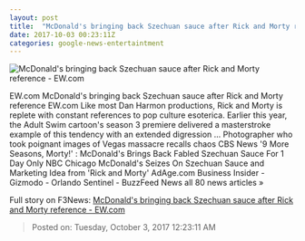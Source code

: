 ```yaml
---
layout: post
title:  "McDonald's bringing back Szechuan sauce after Rick and Morty reference - EW.com"
date: 2017-10-03 00:23:11Z
categories: google-news-entertaintment
---
```


![McDonald's bringing back Szechuan sauce after Rick and Morty reference - EW.com](http://ewedit.files.wordpress.com/2017/07/wubalubadubdub-various.jpg?crop=0px%2C16px%2C2700px%2C1418px&resize=1200%2C630)

EW.com McDonald's bringing back Szechuan sauce after Rick and Morty reference EW.com Like most Dan Harmon productions, Rick and Morty is replete with constant references to pop culture esoterica. Earlier this year, the Adult Swim cartoon's season 3 premiere delivered a masterstroke example of this tendency with an extended digression ... Photographer who took poignant images of Vegas massacre recalls chaos CBS News '9 More Seasons, Morty!' : McDonald's Brings Back Fabled Szechuan Sauce For 1 Day Only NBC Chicago McDonald's Seizes On Szechuan Sauce and Marketing Idea from 'Rick and Morty' AdAge.com Business Insider - Gizmodo - Orlando Sentinel - BuzzFeed News all 80 news articles »


Full story on F3News: [McDonald's bringing back Szechuan sauce after Rick and Morty reference - EW.com](http://www.f3nws.com/n/YGWyuF)

> Posted on: Tuesday, October 3, 2017 12:23:11 AM
